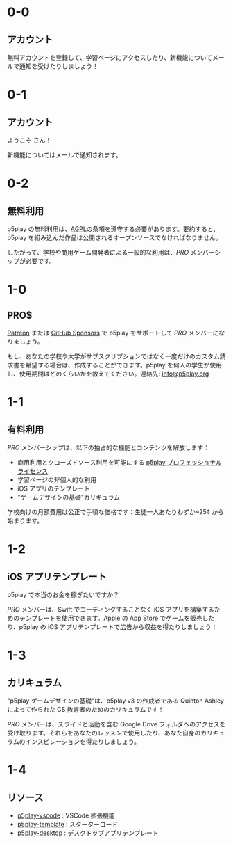 # 0-0

## アカウント

無料アカウントを登録して、学習ページにアクセスしたり、新機能についてメールで通知を受けたりしましょう！

# 0-1

## アカウント

ようこそ <span id="username"></span>さん！

新機能についてはメールで通知されます。

# 0-2

## 無料利用

p5play の無料利用は、[AGPL](https://github.com/quinton-ashley/p5play/blob/main/LICENSE.md)の条項を遵守する必要があります。要約すると、p5play を組み込んだ作品は公開されるオープンソースでなければなりません。

したがって、学校や商用ゲーム開発者による一般的な利用は、_PRO_ メンバーシップが必要です。

# 1-0

## PRO$

[Patreon](https://www.patreon.com/p5play) または [GitHub Sponsors](https://github.com/sponsors/quinton-ashley) で p5play をサポートして _PRO_ メンバーになりましょう。

もし、あなたの学校や大学がサブスクリプションではなく一度だけのカスタム請求書を希望する場合は、作成することができます。p5play を何人の学生が使用し、使用期間はどのくらいかを教えてください。連絡先: [info@p5play.org](mailto:info@p5play.org)

# 1-1

## 有料利用

_PRO_ メンバーシップは、以下の独占的な機能とコンテンツを解放します：

- 商用利用とクローズドソース利用を可能にする [p5play
  プロフェッショナルライセンス](https://github.com/quinton-ashley/p5play-web/blob/main/pro/LICENSE.md)
- 学習ページの非個人的な利用
- iOS アプリのテンプレート
- "ゲームデザインの基礎"カリキュラム

学校向けの月額費用は公正で手頃な価格です：生徒一人あたりわずか~25¢ から始まります。

# 1-2

## iOS アプリテンプレート

p5play で本当のお金を稼ぎたいですか？

_PRO_ メンバーは、Swift でコーディングすることなく iOS アプリを構築するためのテンプレートを使用できます。Apple の App Store でゲームを販売したり、p5play の iOS アプリテンプレートで広告から収益を得たりしましょう！

# 1-3

## カリキュラム

"p5play ゲームデザインの基礎"は、p5play v3 の作成者である Quinton Ashley によって作られた CS 教育者のためのカリキュラムです！

_PRO_ メンバーは、スライドと活動を含む Google Drive フォルダへのアクセスを受け取ります。それらをあなたのレッスンで使用したり、あなた自身のカリキュラムのインスピレーションを得たりしましょう。

# 1-4

## リソース

- [p5play-vscode](https://github.com/quinton-ashley/p5play-vscode) : VSCode 拡張機能
- [p5play-template](https://github.com/quinton-ashley/p5play-template) : スターターコード
- [p5play-desktop](https://github.com/quinton-ashley/p5play-desktop) : デスクトップアプリテンプレート
